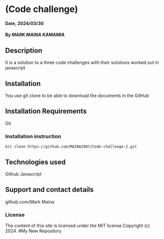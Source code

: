 # (Code challenge)

#### Date, 2024/03/30

#### By *MARK MAINA KAMAMIA*

## Description
It is a solution to a three code challenges with their solutions worked out in javascript 

## Installation
You use git clone to be able to download the documents in the GitHub

## Installation Requirements
Git

### Installation instruction
```
Git clone https://github.com/MAINA2907/Code-challenge-2.git
```

<!-- # Live Link
[Git](gh-pages link) -->

## Technologies used
Github
Javascript

## Support and contact details
github.com/Mark Maina

### License
The content of this site is licensed under the MIT license
Copyright (c) 2024.
#My New Repository